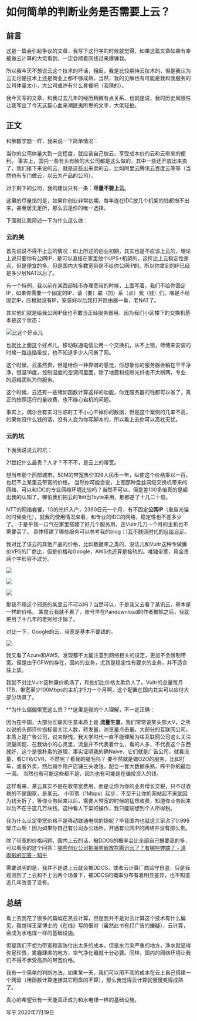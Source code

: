 # 如何简单的判断业务是否需要上云？

## 前言
这是一篇会引起争议的文章，我写下这行字的时候就觉得，如果这篇文章如果有幸被做云计算的大佬看到，一定会顺着网线过来爆锤我。

所以我今天不想说云这个技术的坏话，相反，我是比较期待云技术的，但是我认为云无论是技术上还是商业上都不够成熟，当然，我的见解也有可能是我和我服务的公司体量太小，大公司或许有什么套餐吧（我猜的）。

我今天写的文章，和我过去几年的经历稍微有点关系，也就是说，我的历史局限性让我写出了今天这篇心血来潮匪夷所思的文字，大佬轻拍。

## 正文

和解数学题一样，我来说一下简单情况：

当你的公司体量大到一定程度，就应该自己做云，享受成本价的云和云带来的便利。
事实上，国内一些有头有脸的大公司都是这么做的，其中一些还开放出来卖了，我们接下来说的云，就是这些出来卖的云，比如阿里云腾讯云百度云等等（当然也有专门做云，以云为产品的公司）。

对于剩下的公司，我的建议只有一条：**尽量不要上云**。

这里的尽量指的是，如果你创业非常初期，每年连在IDC放几个机架的钱都掏不出来，甚至居无定所，那么云是你的唯一选择。

下面就让我简述一下为什么这么做：

### 云的美

首先说说不得不上云的情况：如上所述的创业初期，其实也是不应该上云的，理论上说只要你有公网IP，是可以直接在家里放个UPS+机架的，这样比上云稳定性差点，但是便宜的多。但是国内大多数宽带是不给你公网IP的。所以你拿到的IP已经是多少层NAT以后了。

有一个特例，我以前在某西部城市办理宽带的时候，上面写着，我们不给你固定IP，如果你需要一个固定的IP，请（要）联（加）系（点）我（钱）们。哪是不给固定IP，压根就没有IP，安装好以后我打开路由器一看，老NAT了。

其实他们就是给我公网IP我也不敢当正经服务器用，因为我们小区楼下的交换机基本是这个状态：

![比这个好点儿](/img/2020-07-19-17-41-24.png)

也就比上面这个好点儿，移动联通电信公用一个交换机，从不上锁，师傅来安装的时候一路连插带拔，也不知道多少人闪断了网。

这个时候，云虽然贵，但是给你一种靠谱的感觉，你想象你的服务器会躺在干干净净，恒温18度，控制湿度的空调间里面，除了地震和挖断光纤也不太断网，专业的运维团队为你服务。

这个时候，云还有一些诸如函数计算这样的功能，你连服务器的钱都可以省了，真正的按照运行的量收费，也不操心宕机的问题。

事实上，偶尔会有实习生临时工不小心干掉你的数据，但是这个案例的几率不高，如果你没什么钱的话，没有人会为你写脚本的，所以看上去你可以高枕无忧。

### 云的坑

下面我说说云的坑：

21世纪什么最贵？人才？不不不，是云上的带宽。

想当年那个西部城市，50M的带宽售价326人民币一年，纵使这个价格乘以一百，也赶不上某里云带宽的价格。
当然你可能会说，上图那种盘丝洞级交换机带来的网络，可以和IDC的专业网络环境比较吗？当然不可以，但是差100多倍真的是超出我的认知了。哪怕我们把云的1bit当1byte来用，那都差了十几二十倍。

NTT的网络套餐，1G的光纤入户，2360日元一个月，有不固定**公网IP**（重启光猫的时候变化），就我的使用情况来看，和专业的IDC的网络，稳定性也不差多少了。
于是乎我一口气在家里搭建了好几个服务用，连Vultr几刀一个月的主机也不需要买了。
具体搭建了哪些服务可以参考我的blog：[[互不联网时代的自给自足](other-tech/net-self-sufficient)。

我对比了该云的其他产品的价格，比如数据库之类的，没法儿和Vultr这种专做廉价VPS的厂商比，但是价格和Google，AWS也还算是接轨的。唯独带宽，用金贵两个字形容不过分。

![](/img/2020-07-19-18-49-22.png)

![](/img/2020-07-19-18-49-44.png)

![](/img/2020-07-19-18-55-40.png)



那我不用这个邪恶的某里云不可以吗？当然可以，于是我又去看了某讯云，基本是一样的价格。
某度云我就不看了，账号早在Pandownload的作者被抓之后，我就把用了十几年的老账号注销了。

对比一下，Google的云，带宽是基本不要钱的。

![](/img/2020-07-19-18-14-13.png)

我又看了Azure和AWS，发现都不太能注意到网络相关的设定，更加不会限制带宽。但是由于GFW的存在，国内的业务，尤其是稳定性有要求的业务，并不适合往上放。

我就不对比Vultr这种廉价机场了，和他们比价格太欺负人了。Vultr的总量每月1TB，带宽至少100Mbps的主机才5刀一个月啊，这个配置在国内其实可以应付大部分场景了。

**为什么偏偏带宽这么贵？**这里是我的个人理解，不一定正确：

因为在中国，大部分互联网生意本质上是 **流量生意**，我们常常说某头部大V，之所以说的头部评价指标是关注人数，转发量，浏览量点击量。大部分的互联网公司，本质上是广告公司，说来惭愧，我大学时代一直不能理解为啥互联网公司这么关注流量问题，在我幼小的心灵里，流量并不代表着什么，看的人多，不代表这个东西就好，这个是很朴素的道理，事实证明我的确Naive，它们就是广告公司，就看流量，看CTR/CVR，不然呢？看我的腿毛吗？
要不然就是做O2O的服务，比如打车，或者外卖，然后骑手用户店铺三头收钱，配合一套大数据杀熟，榨干你的最后一滴。
当然也有可能这些都不是，因为也有可能是在骗投资人的钱。

这样看来，某云其实不是在收带宽费用，而是让你为你的业务增长交税，只不过收税的不是国家，是某云。
小带宽（1Mbps）起步，不至于让你的网站起不来就因为钱夭折了，等你业务起来以后，需要大带宽的时候的猛烈收费，知道你业务起来以后不在乎这几万块钱，这种看人下菜的操作，我只能联想到个人所得税。

我为什么认定带宽价格不是移动联通电信的锅呢？毕竟国内也就这三家占了0.999壁江山啊！因为如果你自己有公司办公场所，开通有公网IP的网络并没有那么贵。

除了带宽的价格问题，国内上云的话，被DDOS的概率会比全部自己搞要高的多，可以看我的这个回答：[哪些创业公司把服务器放在腾讯云了？有哪些弊端？ - 清雨影的回答 - 知乎](https://www.zhihu.com/question/20983398/answer/316353756)

需要说明的是，我并不是说上云就会被DDOS，或者云计算厂商监守自盗，只是我观测到了上云和不上云两个场景下，被DDOS的概率分布有着明显差异，也不知道近几年改善了没有。

## 总结

看上去我花了很多的篇幅在黑云计算，但是我并不是对云计算这个技术有什么偏见，我觉得王坚博士的《在线》写的很对（虽然此书有打广告的嫌疑），云计算，会成为水电煤一样的基础设施。

但是我们不想为带宽和高防付出太多的成本，但是水污染严重的地方，净水就显得弥足珍贵，雾霾肆虐的地方，空气净化器就十分必要。同样，国内的网络环境让我们不得不承受高昂的带宽价格。

我有一个简单的判断方法，如果某一天，我们可以用不高的成本在云上自己搭建一个网盘（用函数计算连接其它网盘的不算），那么我觉得云计算就慢慢变得成熟了。

真心的希望云有一天能真正成为和水电煤一样的基础设施。

写于 2020年7月19日